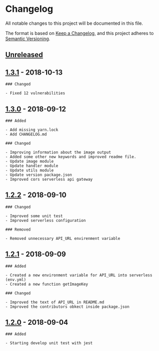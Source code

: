# Changelog

All notable changes to this project will be documented in this file.

The format is based on [Keep a Changelog](https://keepachangelog.com/en/1.0.0/),
and this project adheres to [Semantic Versioning](https://semver.org/spec/v2.0.0.html).

## [Unreleased]

## [1.3.1] - 2018-10-13

    ### Changed

    - Fixed 12 vulnerabilities

## [1.3.0] - 2018-09-12

    ### Added

    - Add missing yarn.lock
    - Add CHANGELOG.md

    ### Changed

    - Improving information about the image output
    - Added some other new keywords and improved readme file.
    - Update image module
    - Update handler module
    - Update utils module
    - Update version package.json
    - Improved cors serverless api gateway

## [1.2.2] - 2018-09-10

    ### Changed

    - Improved some unit test
    - Improved serverless configuration

    ### Removed

    - Removed unnecessary API_URL envirenment variable

## [1.2.1] - 2018-09-09

    ### Added

    - Created a new environment variable for API_URL into serverless (env.yml)
    - Created a new function getImageKey

    ### Changed

    - Improved the text of API_URL in README.md
    - Improved the contributors obkect inside package.json

## [1.2.0] - 2018-09-04

    ### Added

    - Starting develop unit test with jest

[unreleased]: https://github.com/apoca/lambda-resize-image/compare/v1.3.1...HEAD
[1.3.1]: https://github.com/apoca/lambda-resize-image/compare/v1.3.0..v1.3.1
[1.3.0]: https://github.com/apoca/lambda-resize-image/compare/v1.2.2..v1.3.0
[1.2.2]: https://github.com/apoca/lambda-resize-image/compare/v1.2.1...v1.2.2
[1.2.1]: https://github.com/apoca/lambda-resize-image/compare/v1.2.0...v1.2.1
[1.2.0]: https://github.com/apoca/lambda-resize-image/compare/v1.1.0...v1.2.0
